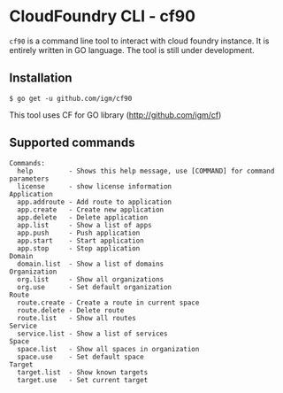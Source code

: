# CloudFoundry CLI - cf90

`cf90` is a command line tool to interact with cloud foundry instance. It is entirely written in GO language.
The tool is still under development.

## Installation
`$ go get -u github.com/igm/cf90`

This tool uses CF for GO library (http://github.com/igm/cf)

## Supported commands

```
Commands:
  help         - Shows this help message, use [COMMAND] for command parameters
  license      - show license information
Application
  app.addroute - Add route to application
  app.create   - Create new application
  app.delete   - Delete application
  app.list     - Show a list of apps
  app.push     - Push application
  app.start    - Start application
  app.stop     - Stop application
Domain
  domain.list  - Show a list of domains
Organization
  org.list     - Show all organizations
  org.use      - Set default organization
Route
  route.create - Create a route in current space
  route.delete - Delete route
  route.list   - Show all routes
Service
  service.list - Show a list of services
Space
  space.list   - Show all spaces in organization
  space.use    - Set default space
Target
  target.list  - Show known targets
  target.use   - Set current target
```

